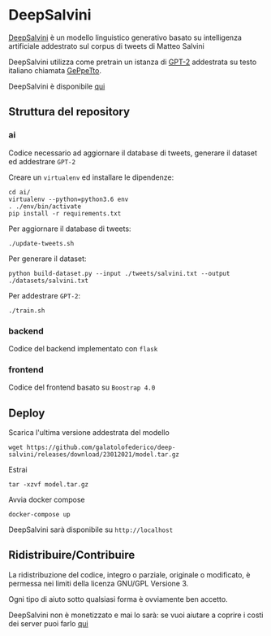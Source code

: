 # DeepSalvini

[DeepSalvini](https://deepsalvini.club/) è un modello linguistico generativo basato su intelligenza artificiale addestrato sul corpus di tweets di Matteo Salvini

DeepSalvini utilizza come pretrain un istanza di [GPT-2](https://openai.com/blog/better-language-models/) addestrata su testo italiano chiamata [GePpeTto](https://github.com/LoreDema/GePpeTto).

DeepSalvini è disponibile [qui](https://deepsalvini.club/)

## Struttura del repository 

### ai

Codice necessario ad aggiornare il database di tweets, generare il dataset ed addestrare `GPT-2`

Creare un `virtualenv` ed installare le dipendenze:

```
cd ai/
virtualenv --python=python3.6 env
. ./env/bin/activate
pip install -r requirements.txt
```

Per aggiornare il database di tweets:

```
./update-tweets.sh
```

Per generare il dataset:

```
python build-dataset.py --input ./tweets/salvini.txt --output ./datasets/salvini.txt
```

Per addestrare `GPT-2`:

```
./train.sh
```

### backend

Codice del backend implementato con `flask` 


### frontend

Codice del frontend basato su `Boostrap 4.0`


## Deploy

Scarica l'ultima versione addestrata del modello

```
wget https://github.com/galatolofederico/deep-salvini/releases/download/23012021/model.tar.gz
```

Estrai

```
tar -xzvf model.tar.gz
```

Avvia docker compose

```
docker-compose up
```

DeepSalvini sarà disponibile su `http://localhost`


## Ridistribuire/Contribuire

La ridistribuzione del codice, integro o parziale, originale o modificato, è permessa nei limiti della licenza GNU/GPL Versione 3.

Ogni tipo di aiuto sotto qualsiasi forma è ovviamente ben accetto.

DeepSalvini non è monetizzato e mai lo sarà: se vuoi aiutare a coprire i costi dei server puoi farlo [qui](paypal.me/federicogalatolo)